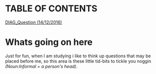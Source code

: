 # TABLE OF CONTENTS
[DIAG_Question (14/12/2016)](/Quizzes/DIAG_Question)


# Whats going on here

Just for fun, when I am studying i like to think up questions that may be placed before me, so this area is these little tid-bits to tickle you noggin *(Noun:Informal = a person's head)*.

